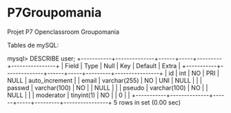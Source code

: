 # P7Groupomania

Projet P7 Openclassroom Groupomania

Tables de mySQL:

mysql> DESCRIBE user;
+-----------+--------------+------+-----+---------+----------------+
| Field | Type | Null | Key | Default | Extra |
+-----------+--------------+------+-----+---------+----------------+
| id | int | NO | PRI | NULL | auto_increment |
| email | varchar(255) | NO | UNI | NULL | |
| passwd | varchar(100) | NO | | NULL | |
| pseudo | varchar(100) | NO | | NULL | |
| moderator | tinyint(1) | NO | | 0 | |
+-----------+--------------+------+-----+---------+----------------+
5 rows in set (0.00 sec)

